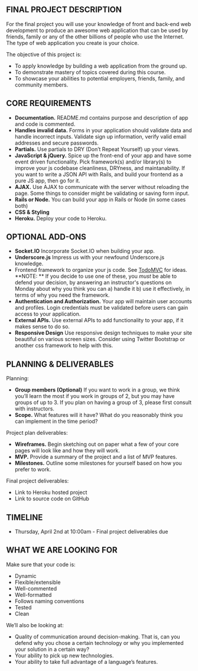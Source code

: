 ## FINAL PROJECT DESCRIPTION
For the final project you will use your knowledge of front and
back-end web development to produce an awesome web application that
can be used by friends, family or any of the other billions of people
who use the Internet. The type of web application you create is your
choice.


The objective of this project is:

* To apply knowledge by building a web application from the ground up.
* To demonstrate mastery of topics covered during this course.
* To showcase your abilities to potential employers, friends, family,
and community members.

## CORE REQUIREMENTS
* **Documentation.** README.md contains purpose and description of app
and code is commented.
* **Handles invalid data.** Forms in your application should validate
  data and handle incorrect inputs. Validate sign up information,
  verify valid email addresses and secure passwords.
* **Partials.** Use partials to DRY (Don’t Repeat Yourself) up your
views.
* **JavaScript & jQuery.** Spice up the front-end of your app and have
  some event driven functionality. Pick framework(s) and/or library(s)
  to improve your js codebase cleanliness, DRYness, and
  maintanability. If you want to write a JSON API with Rails, and
  build your frontend as a pure JS app, then go for it.
* **AJAX.** Use AJAX to communicate with the server without reloading
  the page. Some things to consider might be validating or saving form
  input.
* **Rails or Node.** You can build your app in Rails or Node (in some cases both)
* **CSS & Styling**
* **Heroku.** Deploy your code to Heroku.

## OPTIONAL ADD-ONS

* **Socket.IO** Incorporate Socket.IO when building your app.
* **Underscore.js** Impress us with your newfound Underscore.js knowledge.
* Frontend framework to organize your js code. See [TodoMVC](http://todomvc.com) for ideas.
  **NOTE: ** If you decide to use one of these, you *must* be able to defend your decision, by answering an instructor's questions on Monday about why you think you can a) handle it b) use it effectively, in terms of why you need the framework.
* **Authentication and Authorization.** Your app will maintain user
  accounts and profiles. Login credentials must be validated before
  users can gain access to your application.
* **External APIs.** Use external APIs to add functionality to your
app, if it makes sense to do so.
* **Responsive Design** Use responsive design techniques to make your
  site beautiful on various screen sizes. Consider using Twitter
  Bootstrap or another css framework to help with this.

## PLANNING & DELIVERABLES

Planning:

* **Group members (Optional)** If you want to work in a group, we
  think you’ll learn the most if you work in groups of 2, but you may
  have groups of up to 3. If you plan on having a group of 3, please
  first consult with instructors.
* **Scope.** What features will it have? What do you reasonably think
you can implement in the time period?

Project plan deliverables:

* **Wireframes.** Begin sketching out on paper what a few of your core
pages will look like and how they will work.
* **MVP.** Provide a summary of the project and a list of MVP
features.
* **Milestones.** Outline some milestones for yourself based on how
you prefer to work.

Final project deliverables:

* Link to Heroku hosted project
* Link to source code on GitHub


## TIMELINE

* Thursday, April 2nd at 10:00am - Final project deliverables due

## WHAT WE ARE LOOKING FOR
Make sure that your code is:

* Dynamic
* Flexible/extensible
* Well-commented
* Well-formatted
* Follows naming conventions
* Tested
* Clean

We’ll also be looking at:

* Quality of communication around decision-making. That is, can you
  defend why you chose a certain technology or why you implemented
  your solution in a certain way?
* Your ability to pick up new technologies.
* Your ability to take full advantage of a language’s features.
